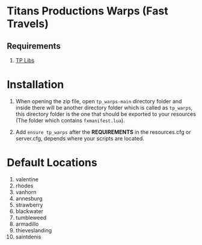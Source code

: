 # Titans Productions Warps (Fast Travels)

## Requirements

1. [TP Libs](https://github.com/TitansProductions/tp_libs)

# Installation

1. When opening the zip file, open `tp_warps-main` directory folder and inside there will be another directory folder which is called as `tp_warps`, this directory folder is the one that should be exported to your resources (The folder which contains `fxmanifest.lua`).

2. Add `ensure tp_warps` after the **REQUIREMENTS** in the resources.cfg or server.cfg, depends where your scripts are located.

# Default Locations

1. valentine
2. rhodes
3. vanhorn
4. annesburg
5. strawberry
6. blackwater
7. tumbleweed
8. armadillo
9. thieveslanding
10. saintdenis
